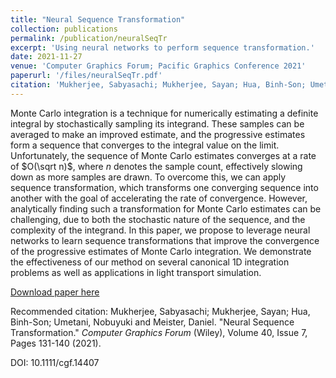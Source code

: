 ```yaml
---
title: "Neural Sequence Transformation"
collection: publications
permalink: /publication/neuralSeqTr
excerpt: 'Using neural networks to perform sequence transformation.'
date: 2021-11-27
venue: 'Computer Graphics Forum; Pacific Graphics Conference 2021'
paperurl: '/files/neuralSeqTr.pdf'
citation: 'Mukherjee, Sabyasachi; Mukherjee, Sayan; Hua, Binh-Son; Umetani, Nobuyuki and Meister, Daniel. "Neural Sequence Transformation." <i>Computer Graphics Forum</i> (Wiley), Volume 40, Issue 7, Pages 131-140 (2021).'
---
```

Monte Carlo integration is a technique for numerically estimating a definite integral by stochastically sampling its integrand.
These samples can be averaged to make an improved estimate, and the progressive estimates form a sequence that converges
to the integral value on the limit. Unfortunately, the sequence of Monte Carlo estimates converges at a rate of $O(\sqrt n)$, where
$n$ denotes the sample count, effectively slowing down as more samples are drawn. To overcome this, we can apply sequence
transformation, which transforms one converging sequence into another with the goal of accelerating the rate of convergence.
However, analytically finding such a transformation for Monte Carlo estimates can be challenging, due to both the stochastic
nature of the sequence, and the complexity of the integrand. In this paper, we propose to leverage neural networks to learn
sequence transformations that improve the convergence of the progressive estimates of Monte Carlo integration. We demonstrate
the effectiveness of our method on several canonical 1D integration problems as well as applications in light transport simulation.

[Download paper here](/files/neuralSeqTr.pdf)

Recommended citation: Mukherjee, Sabyasachi; Mukherjee, Sayan; Hua, Binh-Son; Umetani, Nobuyuki and Meister, Daniel. "Neural Sequence Transformation." <i>Computer Graphics Forum</i> (Wiley), Volume 40, Issue 7, Pages 131-140 (2021).

DOI: 10.1111/cgf.14407 